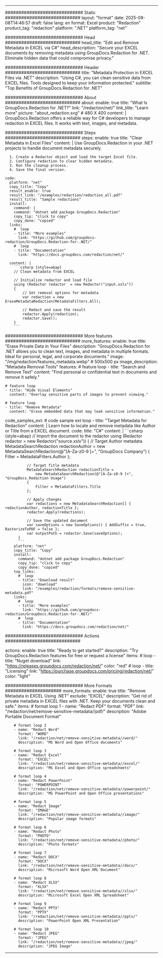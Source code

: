 
---
############################# Static ############################
layout: "format"
date:  2025-08-08T14:46:57
draft: false
lang: en
format: Excel
product: "Redaction"
product_tag: "redaction"
platform: ".NET"
platform_tag: "net"

############################# Head ############################
head_title: "Edit and Remove Metadata in EXCEL via C#"
head_description: "Secure your EXCEL documents by removing metadata using GroupDocs.Redaction for .NET. Eliminate hidden data that could compromise privacy."

############################# Header ############################
title: "Metadata Protection in EXCEL Files via .NET" 
description: "Using C#, you can clean sensitive data from EXCEL files. Tools designed to keep your information protected."
subtitle: "Top Benefits of GroupDocs.Redaction for .NET" 

############################# About ############################
about:
    enable: true
    title: "What Is GroupDocs.Redaction for .NET?"
    link: "/redaction/net/"
    link_title: "Learn more"
    picture: "about_redaction.svg" # 480 X 400
    content: |
       GroupDocs.Redaction offers a reliable way for C# developers to manage redaction in EXCEL files. It works with text, images, and metadata.

############################# Steps ############################
steps:
    enable: true
    title: "Clear Metadata in Excel Files"
    content: |
      Use GroupDocs.Redaction in your .NET projects to handle document metadata securely.
      
      1. Create a Redactor object and load the target Excel file.
      2. Configure redaction to clear hidden metadata.
      3. Run the cleanup process.
      4. Save the final version.
   
    code:
      platform: "net"
      copy_title: "Copy"
      result_enable: true
      result_link: "/examples/redaction/redaction_all.pdf"
      result_title: "Sample redactions"
      install:
        command: |
        command: "dotnet add package GroupDocs.Redaction"
        copy_tip: "click to copy"
        copy_done: "copied"
      links:
        #  loop
        - title: "More examples"
          link: "https://github.com/groupdocs-redaction/GroupDocs.Redaction-for-.NET/"
        #  loop
        - title: "Documentation"
          link: "https://docs.groupdocs.com/redaction/net/"
          
      content: |
        ```csharp {style=abap}
        // Clean metadata from EXCEL

        // Initialize redactor and load file
        using (Redactor redactor  = new Redactor("input.xslx"))
        {
            // Set removal options for metadata
            var redaction = new EraseMetadataRedaction(MetadataFilters.All);
            
            // Redact and save the result
            redactor.Apply(redaction);
            redactor.Save();
        }
        ```            


############################# More features ############################
more_features:
  enable: true
  title: "Erase Private Data in Your Files"
  description: "GroupDocs.Redaction for .NET allows you to clean text, images, and metadata in multiple formats. Ideal for personal, legal, and corporate documents."
  image: "/img/redaction/features_metadata.webp" # 500x500 px
  image_description: "Metadata Removal Tools"
  features:
    # feature loop
    - title: "Search and Remove Text"
      content: "Find personal or confidential text in documents and remove it safely."

    # feature loop
    - title: "Hide Visual Elements"
      content: "Overlay sensitive parts of images to prevent viewing."

    # feature loop
    - title: "Remove Metadata"
      content: "Erase embedded data that may leak sensitive information."
      
  code_samples_ext:
    # code sample ext loop
    - title: "Target Metadata for Redaction"
      content: |
        Learn how to locate and remove metadata like Author or Title from a EXCEL document.
      code:
        title: "C#"
        content: |
          ```csharp {style=abap}
          //  Import the document to the redactor
          using (Redactor redactor  = new Redactor("source.xslx"))
          {
              // Target Author metadata
              MetadataSearchRedaction redactionAuthor = 
                  new MetadataSearchRedaction(@"[A-Za-z0-9 ]+", "GroupDocs Company")
              {
                  Filter = MetadataFilters.Author
              };

              // Target Title metadata
              MetadataSearchRedaction redactionTitle = 
                  new MetadataSearchRedaction(@"[A-Za-z0-9 ]+", "GroupDocs.Redaction Usage")
              {
                  Filter = MetadataFilters.Title
              };

              // Apply changes
              var redactions = new MetadataSearchRedaction[] { redactionAuthor, redactionTitle };
              redactor.Apply(redactions);

              // Save the updated document
              var saveOptions = new SaveOptions() { AddSuffix = true, RasterizeToPDF = false };
              var outputPath = redactor.Save(saveOptions);
          }
          ```
        platform: "net"
        copy_title: "Copy"
        install:
          command: "dotnet add package GroupDocs.Redaction"
          copy_tip: "click to copy"
          copy_done: "copied"
        top_links:
          #  loop
          - title: "Download result"
            icon: "download"
            link: "/examples/redaction/formats/remove-sensitive-metadata.pdf"
        links:
          #  loop
          - title: "More examples"
            link: "https://github.com/groupdocs-redaction/GroupDocs.Redaction-for-.NET/"
          #  loop
          - title: "Documentation"
            link: "https://docs.groupdocs.com/redaction/net/"


############################# Actions ############################

actions:
  enable: true
  title: "Ready to get started?"
  description: "Try GroupDocs.Redaction features for free or request a license"
  items:
    #  loop
    - title: "Nuget download"
      link: "https://releases.groupdocs.com/redaction/net/"
      color: "red"
        #  loop
    - title: "Licensing"
      link: "https://purchase.groupdocs.com/pricing/redaction/net/"
      color: "light"


############################# More Formats #####################
more_formats:
    enable: true
    title: "Remove Metadata in EXCEL Using .NET"
    exclude: "EXCEL"
    description: "Get rid of private metadata in EXCEL files with .NET. Keep your documents clean and safe."
    items: 
        # format loop 1
        - name: "Redact PDF"
          format: "PDF"
          link: "/redaction/net/remove-sensitive-metadata//pdf/"
          description: "Adobe Portable Document Format"

        # format loop 2
        - name: "Redact Word"
          format: "WORD"
          link: "/redaction/net/remove-sensitive-metadata//word/"
          description: "MS Word and Open Office documents"
          
        # format loop 3
        - name: "Redact Excel"
          format: "EXCEL"
          link: "/redaction/net/remove-sensitive-metadata//excel/"
          description: "MS Excel and Open Office spreadsheets"

        # format loop 4
        - name: "Redact PowerPoint"
          format: "POWERPOINT"
          link: "/redaction/net/remove-sensitive-metadata//powerpoint/"
          description: "MS PowerPoint and Open Office presentations"

        # format loop 5
        - name: "Redact Image"
          format: "IMAGE"
          link: "/redaction/net/remove-sensitive-metadata//image/"
          description: "Popular image formats"

        # format loop 6
        - name: "Redact Photo"
          format: "PHOTO"
          link: "/redaction/net/remove-sensitive-metadata//photo/"
          description: "Photo formats"

        # format loop 7
        - name: "Redact DOCX"
          format: "DOCX"
          link: "/redaction/net/remove-sensitive-metadata//docx/"
          description: "Microsoft Word Open XML Document"
          
        # format loop 8
        - name: "Redact XLSX"
          format: "XLSX"
          link: "/redaction/net/remove-sensitive-metadata//xlsx/"
          description: "Microsoft Excel Open XML Spreadsheet"
          
        # format loop 9
        - name: "Redact PPTX"
          format: "PPTX"
          link: "/redaction/net/remove-sensitive-metadata//pptx/"
          description: "PowerPoint Open XML Presentation"

        # format loop 10
        - name: "Redact JPEG"
          format: "JPEG"
          link: "/redaction/net/remove-sensitive-metadata//jpeg/"
          description: "JPEG Image"


---